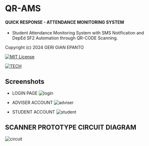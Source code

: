 # QR-AMS

#### QUICK RESPONSE - ATTENDANCE MONITORING SYSTEM

- Student Attendance Monitoring System with SMS Notification and DepEd SF2 Automation through QR-CODE Scanning.

Copyright (c) 2024 GERI GIAN EPANTO

[![MIT License](https://img.shields.io/badge/License-MIT-green.svg)](https://choosealicense.com/licenses/mit/)

[![TECH](https://skillicons.dev/icons?i=html,css,js,php,mysql,arduino,linux,ubuntu)](https://skillicons.dev)

## Screenshots

- LOGIN PAGE
  ![login](https://github.com/spookyexe/QR-AMS/assets/80165986/f93ac6fa-af6c-4b20-88af-8f1a8e82265a)

- ADVISER ACCOUNT
  ![adviser](https://github.com/spookyexe/QR-AMS/assets/80165986/14b5856f-0317-4871-a6bc-70e873edf946)

- STUDENT ACCOUNT
  ![student](https://github.com/spookyexe/QR-AMS/assets/80165986/11c52bef-dae9-4007-8749-d51cc59e3c34)

## SCANNER PROTOTYPE CIRCUIT DIAGRAM

![circuit](https://github.com/spookyexe/QR-AMS/assets/80165986/e4f7f73a-eb54-4f7c-a066-ce9676c82912)
